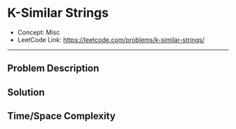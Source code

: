 # K-Similar Strings

- Concept: Misc
- LeetCode Link: https://leetcode.com/problems/k-similar-strings/

---

## Problem Description

## Solution

## Time/Space Complexity

